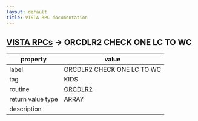 ```yaml
---
layout: default
title: VISTA RPC documentation
---
```




## [VISTA RPCs](TableOfContent.md) &#8594; ORCDLR2 CHECK ONE LC TO WC 

 property | value 
--- | --- 
 label | ORCDLR2 CHECK ONE LC TO WC
 tag | KIDS
 routine | [ORCDLR2](http://code.osehra.org/dox/Routine_ORCDLR2_source.html)
 return value type | ARRAY
 description | 